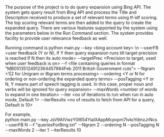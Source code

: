 The purpose of the project is to do query expansion using Bing API.
The system gets query result from Bing API and process the Title and Description received to produce a set of relevant terms using tf-idf scoring.
The top scoring relevant terms are then added to the query to create the expanded query.
There are various features supported by the system using the parameters below in the Run Command section.
The system provides facility to provide user relevance feedback as well.

Running command is
python main.py --key \<bing account key\> \n
   --userFB \<user feedback (Y or N), If Y then query expansion runs till target precision is reached If N then its auto mode\>
   --targetPrec \<Precision to target, used when user feedback is on>
   --f <file containing queries in format "MB051<newline>35124912364457984<newline>Feb 2011 British Government cuts<endOfFile>"\>
   --Ngram \<1|2 for Unigram or Bigram terms processing\>
   --ordering \<Y or N for ordering or non-ordering the expanded query terms\>
   --posTagging \<Y or N, Y means part of speech tagging is used. In this case, proper noun and verbs will be ignored for query expansion\>
   --maxWords \<number of words to expand in one iteration\>
   --iter \<no of iterations to run when run in auto mode, Default 1\>
   --iterResults \<no of results to fetch from API for a query, Default is 10\>

For example,  
python main.py --key JsV9AIVwzY0l654YiaIXAppMcpvpm7lvkcYdmzJrNcs --userFB N --f "queriesForBing.txt" --Ngram 2 --ordering N --posTagging N --maxWords 2 --iter 1 --iterResults 10
